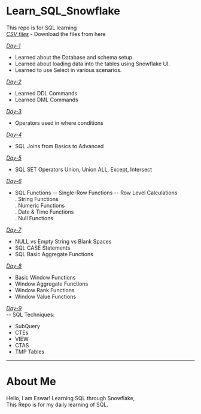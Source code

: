 
# Learn_SQL_Snowflake
This repo is for SQL learning <br>
*[CSV files](https://github.com/Es-war29/Learn_SQL_Snowflake/tree/main/datasets)* - Download the files from here


*[Day-1 ](https://github.com/Es-war29/Learn_SQL_Snowflake/blob/main/SQL/day1)* 
- Learned about the Database and schema setup.
- Learned about loading data into the tables using Snowflake UI.
- Learned to use Select in various scenarios.
 
*[Day-2 ](https://github.com/Es-war29/Learn_SQL_Snowflake/blob/main/SQL/day2)* 
- Learned DDL Commands
- Learned DML Commands

*[Day-3 ](https://github.com/Es-war29/Learn_SQL_Snowflake/blob/main/SQL/day3)* 
- Operators used in where conditions

*[Day-4 ](https://github.com/Es-war29/Learn_SQL_Snowflake/blob/main/SQL/day4)* 
- SQL Joins from Basics to Advanced

*[Day-5 ](https://github.com/Es-war29/Learn_SQL_Snowflake/blob/main/SQL/day5)* 
- SQL SET Operators Union, Union ALL, Except, Intersect

*[Day-6 ](https://github.com/Es-war29/Learn_SQL_Snowflake/blob/main/SQL/day6)* 
- SQL Functions -- Single-Row Functions -- Row Level Calculations                                                
  . String Functions <br>
  . Numeric Functions <br>
  . Date & Time Functions <br>
  . Null Functions <br>

*[Day-7 ](https://github.com/Es-war29/Learn_SQL_Snowflake/blob/main/SQL/day7)* 
- NULL vs Empty String vs Blank Spaces
- SQL CASE Statements
- SQL Basic Aggregate Functions

*[Day-8 ](https://github.com/Es-war29/Learn_SQL_Snowflake/blob/main/SQL/day8)* 
- Basic Window Functions
- Window Aggregate Functions
- Window Rank Functions
- Window Value Functions

*[Day-9 ](https://github.com/Es-war29/Learn_SQL_Snowflake/blob/main/SQL/day9)* <br>
-- SQL Techniques:
- SubQuery
- CTEs
- VIEW
- CTAS
- TMP Tables
---
# About Me
Hello, I am Eswar! Learning SQL through Snowflake, <br> 
This Repo is for my daily learning of SQL.
